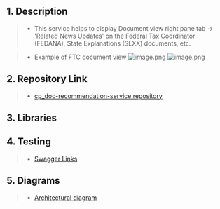 ## 1. Description

>- This service helps to display Document view right pane tab -> 'Related News Updates' on the Federal Tax Coordinator (FEDANA), State Explanations (SLXX) documents, etc.

>- Example of FTC document view
![image.png](/.attachments/image-38c79f7a-638b-4f2d-b68a-060a0d076a8f.png)
![image.png](/.attachments/image-d89ba6d5-f48f-4b9d-a47b-dd4214955668.png)

## 2. Repository Link

>- [cp_doc-recommendation-service repository](https://github.com/tr/cp_doc-recommendation-service)

## 3. Libraries

## 4. Testing

>- [Swagger Links](https://dev.azure.com/tr-tax-checkpoint/Checkpoint/_wiki/wikis/Checkpoint.wiki/1175/Swagger-links)

## 5. Diagrams

>- [Architectural diagram](https://lucid.app/lucidchart/9aeb4fc0-5c66-4039-b206-824c0a6d6ddd/edit?invitationId=inv_cd8a8f63-048d-47f2-a008-652ebb79f5ef&page=.hH7QzX1oF-3#)